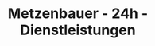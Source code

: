 ---
title: "Metzenbauer - 24h - Dienstleistungen"
url: /malschwitz/metzenbauer-24h-dienstleistungen/
shop: Autoteile
---